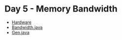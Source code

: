 # Day 5 - Memory Bandwidth

* [Hardware](2018_Hardware.pdf)
* [Bandwidth.java](Bandwidth.java)
* [Gen.java](Gen.java)